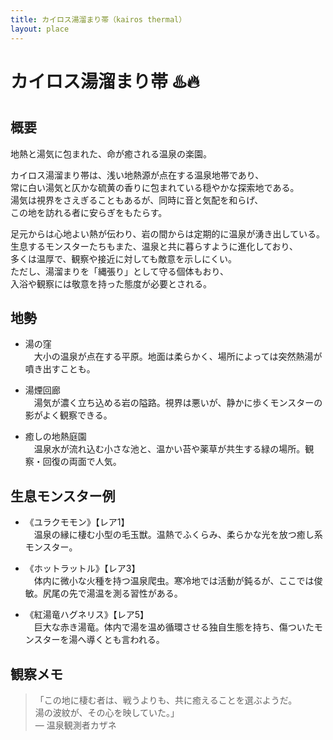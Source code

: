 ```yaml
---
title: カイロス湯溜まり帯（kairos thermal）
layout: place
---
```


# カイロス湯溜まり帯 ♨️🔥

## 概要
地熱と湯気に包まれた、命が癒される温泉の楽園。

カイロス湯溜まり帯は、浅い地熱源が点在する温泉地帯であり、  
常に白い湯気と仄かな硫黄の香りに包まれている穏やかな探索地である。  
湯気は視界をさえぎることもあるが、同時に音と気配を和らげ、  
この地を訪れる者に安らぎをもたらす。

足元からは心地よい熱が伝わり、岩の間からは定期的に温泉が湧き出している。  
生息するモンスターたちもまた、温泉と共に暮らすように進化しており、  
多くは温厚で、観察や接近に対しても敵意を示しにくい。  
ただし、湯溜まりを「縄張り」として守る個体もおり、  
入浴や観察には敬意を持った態度が必要とされる。

## 地勢
- 湯の窪  
　大小の温泉が点在する平原。地面は柔らかく、場所によっては突然熱湯が噴き出すことも。

- 湯煙回廊  
　湯気が濃く立ち込める岩の隘路。視界は悪いが、静かに歩くモンスターの影がよく観察できる。

- 癒しの地熱庭園  
　温泉水が流れ込む小さな池と、温かい苔や薬草が共生する緑の場所。観察・回復の両面で人気。

## 生息モンスター例
- 《ユラクモモン》【レア1】  
　温泉の縁に棲む小型の毛玉獣。温熱でふくらみ、柔らかな光を放つ癒し系モンスター。

- 《ホットラットル》【レア3】  
　体内に微小な火種を持つ温泉爬虫。寒冷地では活動が鈍るが、ここでは俊敏。尻尾の先で湯温を測る習性がある。

- 《紅湯竜ハグネリス》【レア5】  
　巨大な赤き湯竜。体内で湯を温め循環させる独自生態を持ち、傷ついたモンスターを湯へ導くとも言われる。

## 観察メモ
> 「この地に棲む者は、戦うよりも、共に癒えることを選ぶようだ。  
> 湯の波紋が、その心を映していた。」  
> ― 温泉観測者カザネ
